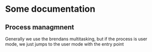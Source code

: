 # Some documentation
## Process managmnent
Generally we use the brendans multitasking, but if the process is user mode, we just jumps to the user mode with the entry point
